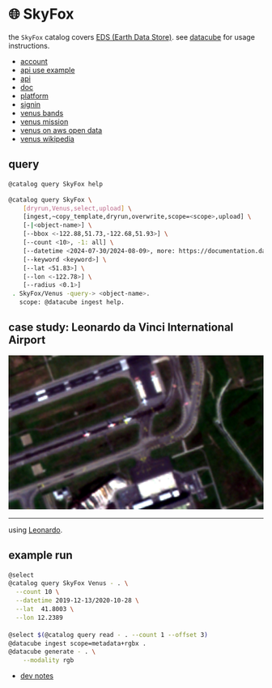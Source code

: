 # 🌐 SkyFox

the `SkyFox` catalog covers [EDS (Earth Data Store)](https://earthdaily.github.io/EDA-Documentation/). see [datacube](../) for usage instructions.

 - [account](https://console.earthdaily.com/account)
 - [api use example](https://github.com/earthdaily/EDA-Documentation/blob/gh-pages/API/APIUsage/earthplatform_stac_api_examples.py)
 - [api](https://api.earthdaily.com/platform/v1/stac)
 - [doc](https://earthdaily.github.io/EDA-Documentation/)
 - [platform](https://console.earthdaily.com/platform)
 - [signin](https://console.earthdaily.com/mosaics/signin)
 - [venus bands](https://un-regard-sur-la-terre.org/2017/08/les-premieres-images-du-satellite-ven-s-sont-arrivees.html)
 - [venus mission](https://www.eoportal.org/satellite-missions/venus)
 - [venus on aws open data](https://registry.opendata.aws/venus-l2a-cogs/)
 - [venus wikipedia](https://en.wikipedia.org/wiki/VEN%CE%BCS)

## query

```bash
@catalog query SkyFox help
```
```bash
@catalog query SkyFox \
	[dryrun,Venus,select,upload] \
	[ingest,~copy_template,dryrun,overwrite,scope=<scope>,upload] \
	[-|<object-name>] \
	[--bbox <-122.88,51.73,-122.68,51.93>] \
	[--count <10>, -1: all] \
	[--datetime <2024-07-30/2024-08-09>, more: https://documentation.dataspace.copernicus.eu/APIs/STAC.html#search-items-by-datetime] \
	[--keyword <keyword>] \
	[--lat <51.83>] \
	[--lon <-122.78>] \
	[--radius <0.1>]
 . SkyFox/Venus -query-> <object-name>.
   scope: @datacube ingest help.
```

## case study: Leonardo da Vinci International Airport

![image](https://github.com/kamangir/assets/blob/main/blue-geo/Leonardo.png?raw=true)


---


using [Leonardo](../../watch/targets/Leonardo.md).

## example run

```bash
@select
@catalog query SkyFox Venus - . \
  --count 10 \
  --datetime 2019-12-13/2020-10-28 \
  --lat  41.8003 \
  --lon 12.2389

@select $(@catalog query read - . --count 1 --offset 3)
@datacube ingest scope=metadata+rgbx .
@datacube generate - . \
	--modality rgb
```

- [dev notes](https://arash-kamangir.medium.com/%EF%B8%8F-conversations-with-ai-234-7ffa6d34230b)
